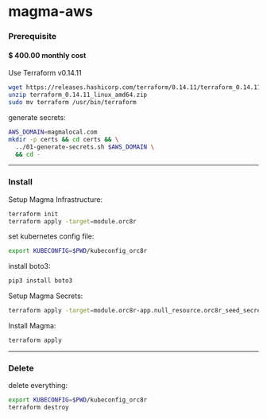 # magma-aws

### Prerequisite

#### $ 400.00 monthly cost

Use Terraform v0.14.11
```bash
wget https://releases.hashicorp.com/terraform/0.14.11/terraform_0.14.11_linux_amd64.zip
unzip terraform_0.14.11_linux_amd64.zip
sudo mv terraform /usr/bin/terraform
```

generate secrets:
```bash
AWS_DOMAIN=magmalocal.com
mkdir -p certs && cd certs && \
  ../01-generate-secrets.sh $AWS_DOMAIN \
  && cd -
```
---

### Install

Setup Magma Infrastructure:
```bash
terraform init
terraform apply -target=module.orc8r
```

set kubernetes config file:
```bash
export KUBECONFIG=$PWD/kubeconfig_orc8r
```

install boto3:
```bash
pip3 install boto3
```

Setup Magma Secrets:
```bash
terraform apply -target=module.orc8r-app.null_resource.orc8r_seed_secrets
```

Install Magma:
```bash
terraform apply
```
---

### Delete

delete everything:
```bash
export KUBECONFIG=$PWD/kubeconfig_orc8r
terraform destroy
```


